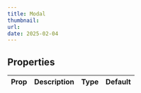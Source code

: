 ```yaml
---
title: Modal
thumbnail:
url:
date: 2025-02-04
---
```



## Properties

| Prop | Description | Type | Default |
| ---- | ----------- | ---- | ------- |
